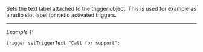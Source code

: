 Sets the text label attached to the trigger object. This is used for example as a radio slot label for radio activated triggers.


---
*Example 1:*
```sqf
trigger setTriggerText "Call for support";
```